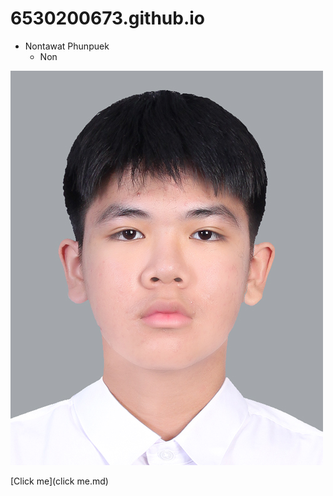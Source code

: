 # 6530200673.github.io

- Nontawat Phunpuek
    - Non

![alt text](Image_GIT/รูป.jpeg)

[Click me](click me.md)

